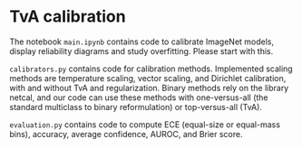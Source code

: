 # TvA calibration

The notebook `main.ipynb` contains code to calibrate ImageNet models, display reliability diagrams and study overfitting. Please start with this.

`calibrators.py` contains code for calibration methods. Implemented scaling methods are temperature scaling, vector scaling, and Dirichlet calibration, with and without TvA and regularization. Binary methods rely on the library netcal, and our code can use these methods with one-versus-all (the standard multiclass to binary reformulation) or top-versus-all (TvA).

`evaluation.py` contains code to compute ECE (equal-size or equal-mass bins), accuracy, average confidence, AUROC, and Brier score.
